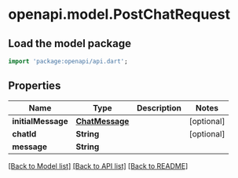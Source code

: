# openapi.model.PostChatRequest

## Load the model package
```dart
import 'package:openapi/api.dart';
```

## Properties
Name | Type | Description | Notes
------------ | ------------- | ------------- | -------------
**initialMessage** | [**ChatMessage**](ChatMessage.md) |  | [optional] 
**chatId** | **String** |  | [optional] 
**message** | **String** |  | 

[[Back to Model list]](../README.md#documentation-for-models) [[Back to API list]](../README.md#documentation-for-api-endpoints) [[Back to README]](../README.md)


